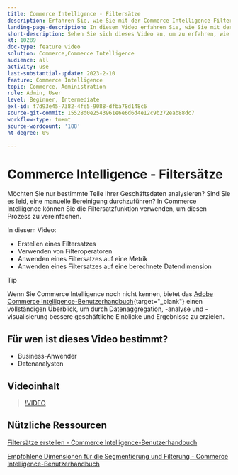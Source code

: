 ```yaml
---
title: Commerce Intelligence - Filtersätze
description: Erfahren Sie, wie Sie mit der Commerce Intelligence-Filtersatzfunktion das Reporting zu Geschäftsdaten für Adobe Commerce und Magento Open Source vereinfachen können.
landing-page-description: In diesem Video erfahren Sie, wie Sie mit der Commerce Intelligence-Filtersatzfunktion das Reporting für Geschäftsdaten vereinfachen können.
short-description: Sehen Sie sich dieses Video an, um zu erfahren, wie Sie mit der Filtersatzfunktion von MBCommerce IntelligenceI die Berichterstellung für Geschäftsdaten vereinfachen können.
kt: 10289
doc-type: feature video
solution: Commerce,Commerce Intelligence
audience: all
activity: use
last-substantial-update: 2023-2-10
feature: Commerce Intelligence
topic: Commerce, Administration
role: Admin, User
level: Beginner, Intermediate
exl-id: f7d93e45-7382-4fe5-9088-dfba78d148c6
source-git-commit: 15528d0e2543961e6e6d6d4e12c9b272eab88dc7
workflow-type: tm+mt
source-wordcount: '188'
ht-degree: 0%

---
```


# Commerce Intelligence - Filtersätze

Möchten Sie nur bestimmte Teile Ihrer Geschäftsdaten analysieren? Sind Sie es leid, eine manuelle Bereinigung durchzuführen? In Commerce Intelligence können Sie die Filtersatzfunktion verwenden, um diesen Prozess zu vereinfachen.

In diesem Video:

- Erstellen eines Filtersatzes
- Verwenden von Filteroperatoren
- Anwenden eines Filtersatzes auf eine Metrik
- Anwenden eines Filtersatzes auf eine berechnete Datendimension

>[!TIP]
>
>Wenn Sie Commerce Intelligence noch nicht kennen, bietet das [Adobe Commerce Intelligence-Benutzerhandbuch](https://experienceleague.adobe.com/docs/commerce-business-intelligence/mbi/guide-overview.html?lang=de){target="_blank"} einen vollständigen Überblick, um durch Datenaggregation, -analyse und -visualisierung bessere geschäftliche Einblicke und Ergebnisse zu erzielen.

## Für wen ist dieses Video bestimmt?

- Business-Anwender
- Datenanalysten

## Videoinhalt

>[!VIDEO](https://video.tv.adobe.com/v/3413527?quality=12&learn=on&captions=ger)

## Nützliche Ressourcen

[Filtersätze erstellen - Commerce Intelligence-Benutzerhandbuch](https://experienceleague.adobe.com/docs/commerce-business-intelligence/mbi/build/reports/ess-manage-data-filters.html?lang=de)

[Empfohlene Dimensionen für die Segmentierung und Filterung - Commerce Intelligence-Benutzerhandbuch](https://experienceleague.adobe.com/docs/commerce-business-intelligence/mbi/best-practices/data/segment-filter.html?lang=de)
